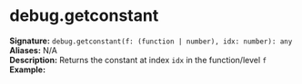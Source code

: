 # debug.getconstant
**Signature:** `debug.getconstant(f: (function | number), idx: number): any` <br>
**Aliases:** N/A <br>
**Description:** Returns the constant at index `idx` in the function/level `f` <br>
**Example:**
```lua
```
